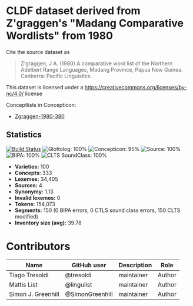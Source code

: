 # CLDF dataset derived from Z'graggen's "Madang Comparative Wordlists" from 1980

Cite the source dataset as

> Z'graggen, J A. (1980) A comparative word list of the Northern Adelbert Range Languages, Madang Province, Papua New Guinea. Canberra: Pacific Linguistics.

This dataset is licensed under a https://creativecommons.org/licenses/by-nc/4.0/ license


Conceptlists in Concepticon:
- [Zgraggen-1980-380](https://concepticon.clld.org/contributions/Zgraggen-1980-380)
## Statistics


[![Build Status](https://travis-ci.org/lexibank/zgraggenmadang.svg?branch=master)](https://travis-ci.org/lexibank/zgraggenmadang)
![Glottolog: 100%](https://img.shields.io/badge/Glottolog-100%25-brightgreen.svg "Glottolog: 100%")
![Concepticon: 95%](https://img.shields.io/badge/Concepticon-95%25-green.svg "Concepticon: 95%")
![Source: 100%](https://img.shields.io/badge/Source-100%25-brightgreen.svg "Source: 100%")
![BIPA: 100%](https://img.shields.io/badge/BIPA-100%25-brightgreen.svg "BIPA: 100%")
![CLTS SoundClass: 100%](https://img.shields.io/badge/CLTS%20SoundClass-100%25-brightgreen.svg "CLTS SoundClass: 100%")

- **Varieties:** 100
- **Concepts:** 333
- **Lexemes:** 34,405
- **Sources:** 4
- **Synonymy:** 1.13
- **Invalid lexemes:** 0
- **Tokens:** 154,073
- **Segments:** 150 (0 BIPA errors, 0 CTLS sound class errors, 150 CLTS modified)
- **Inventory size (avg):** 39.78

# Contributors

Name               | GitHub user     | Description                          | Role
---                | ---             | ---                                  | ---
Tiago Tresoldi     | @tresoldi       | maintainer                           | Author
Mattis List        | @lingulist      | maintainer                           | Author
Simon J. Greenhill | @SimonGreenhill | maintainer                           | Author


